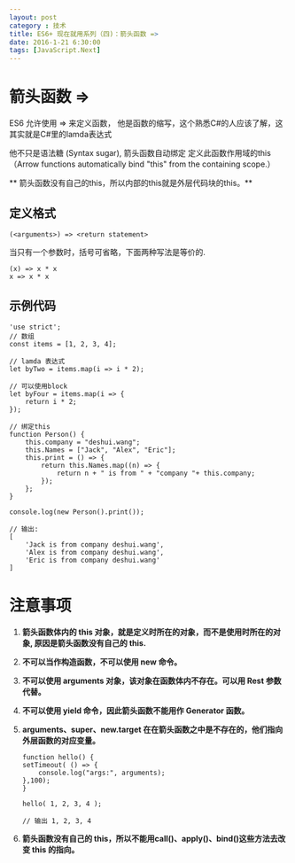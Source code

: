 ```yaml
---
layout: post
category : 技术
title: ES6+ 现在就用系列（四)：箭头函数 =>
date: 2016-1-21 6:30:00
tags: [JavaScript.Next]
---
```




# 箭头函数 =>

ES6 允许使用 => 来定义函数， 他是函数的缩写，这个熟悉C#的人应该了解，这其实就是C#里的lamda表达式

他不只是语法糖 (Syntax sugar), 箭头函数自动绑定 定义此函数作用域的this（Arrow functions automatically bind "this" from the containing scope.）

** 箭头函数没有自己的this，所以内部的this就是外层代码块的this。** 

## 定义格式

    (<arguments>) => <return statement>
    
当只有一个参数时，括号可省略，下面两种写法是等价的.

    (x) => x * x
    x => x * x

## 示例代码



    'use strict';
    // 数组
    const items = [1, 2, 3, 4];

    // lamda 表达式
    let byTwo = items.map(i => i * 2);

    // 可以使用block
    let byFour = items.map(i => {
        return i * 2;
    });

    // 绑定this
    function Person() {
        this.company = "deshui.wang";
        this.Names = ["Jack", "Alex", "Eric"];
        this.print = () => {
            return this.Names.map((n) => {
                return n + " is from " + "company "+ this.company;
            });
        };
    }

    console.log(new Person().print());
    
    // 输出:
    [ 
        'Jack is from company deshui.wang',
        'Alex is from company deshui.wang',
        'Eric is from company deshui.wang'
    ]
  
# 注意事项


1.  **箭头函数体内的 this 对象，就是定义时所在的对象，而不是使用时所在的对象, 原因是箭头函数没有自己的 this.**

2.  **不可以当作构造函数，不可以使用 new 命令。**

3.  **不可以使用 arguments 对象，该对象在函数体内不存在。可以用 Rest 参数代替。**

4.  **不可以使用 yield 命令，因此箭头函数不能用作 Generator 函数。** 

5.  **arguments、super、new.target 在在箭头函数之中是不存在的，他们指向外层函数的对应变量。**

        function hello() {
        setTimeout( () => {
            console.log("args:", arguments);
        },100);
        }

        hello( 1, 2, 3, 4 );

        // 输出 1, 2, 3, 4
    
    
6. **箭头函数没有自己的 this，所以不能用call()、apply()、bind()这些方法去改变 this 的指向。**
